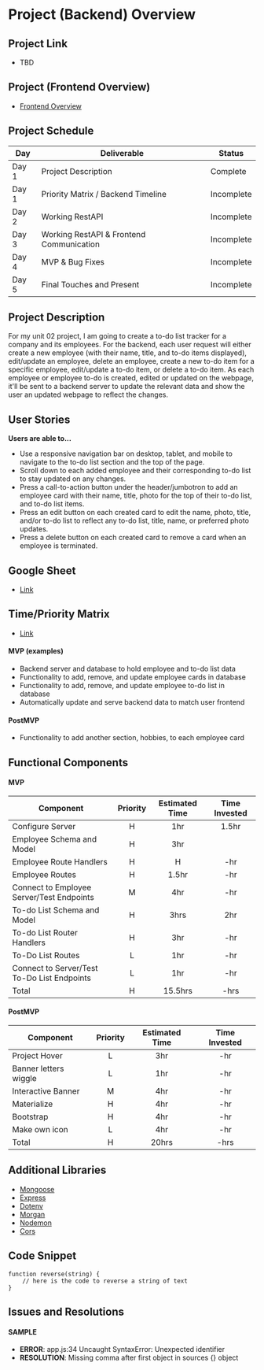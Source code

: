 # Project (Backend) Overview

## Project Link
- TBD

## Project (Frontend Overview)
- [Frontend Overview](https://github.com/jordanchude/to-do-list-frontend)

## Project Schedule

|  Day | Deliverable | Status
|---|---| ---|
|Day 1| Project Description | Complete
|Day 1| Priority Matrix / Backend Timeline | Incomplete
|Day 2| Working RestAPI | Incomplete
|Day 3| Working RestAPI & Frontend Communication | Incomplete
|Day 4| MVP & Bug Fixes | Incomplete
|Day 5| Final Touches and Present | Incomplete

## Project Description

For my unit 02 project, I am going to create a to-do list tracker for a company and its employees. For the backend, each user request will either create a new employee (with their name, title, and to-do items displayed), edit/update an employee, delete an employee, create a new to-do item for a specific employee, edit/update a to-do item, or delete a to-do item. As each employee or employee to-do is created, edited or updated on the webpage, it'll be sent to a backend server to update the relevant data and show the user an updated webpage to reflect the changes.

## User Stories
**Users are able to...**
- Use a responsive navigation bar on desktop, tablet, and mobile to navigate to the to-do list section and the top of the page.
- Scroll down to each added employee and their corresponding to-do list to stay updated on any changes.
- Press a call-to-action button under the header/jumbotron to add an employee card with their name, title, photo for the top of their to-do list, and to-do list items.
- Press an edit button on each created card to edit the name, photo, title, and/or to-do list to reflect any to-do list, title, name, or preferred photo updates.
- Press a delete button on each created card to remove a card when an employee is terminated.

## Google Sheet

- [Link](https://docs.google.com/spreadsheets/d/1V1M3Eq1NXH2PNmeTlVviRhEjX9kenq769Vo2P5mMtro/edit?usp=sharing)

## Time/Priority Matrix
- [Link]()

#### MVP (examples)
- Backend server and database to hold employee and to-do list data
- Functionality to add, remove, and update employee cards in database
- Functionality to add, remove, and update employee to-do list in database
- Automatically update and serve backend data to match user frontend

#### PostMVP 
- Functionality to add another section, hobbies, to each employee card

## Functional Components

#### MVP
| Component | Priority | Estimated Time | Time Invested |
| --- | :---: |  :---: | :---: |
| Configure Server | H | 1hr | 1.5hr |
| Employee Schema and Model | H | 3hr |
| Employee Route Handlers | H | H | -hr |
| Employee Routes | H | 1.5hr| -hr |
| Connect to Employee Server/Test Endpoints | M | 4hr | -hr |
| To-do List Schema and Model | H | 3hrs| 2hr |
| To-do List Router Handlers | H | 3hr | -hr |
| To-Do List Routes | L | 1hr | -hr |
| Connect to Server/Test To-Do List Endpoints | L | 1hr | -hr |
| Total | H | 15.5hrs| -hrs |

#### PostMVP
| Component | Priority | Estimated Time | Time Invested |
| --- | :---: |  :---: | :---: |
| Project Hover | L | 3hr | -hr |
| Banner letters wiggle | L | 1hr | -hr |
| Interactive Banner | M | 4hr | -hr |
| Materialize | H | 4hr | -hr |
| Bootstrap | H | 4hr | -hr |
| Make own icon | L | 4hr | -hr |
| Total | H | 20hrs| -hrs | -hrs |

## Additional Libraries
 - [Mongoose]()
 - [Express]()
 - [Dotenv]()
 - [Morgan]()
 - [Nodemon]()
 - [Cors]()

## Code Snippet

```
function reverse(string) {
	// here is the code to reverse a string of text
}
```

## Issues and Resolutions

#### SAMPLE
- **ERROR**: app.js:34 Uncaught SyntaxError: Unexpected identifier                       
- **RESOLUTION**: Missing comma after first object in sources {} object
